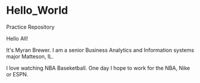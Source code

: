 # Hello_World
Practice Repository 

Hello All!

It's Myran Brewer. I am a senior Business Analytics and Information systems major Matteson, IL.

I love watching NBA Baseketball. One day I hope to work for the NBA, Nike or ESPN. 
